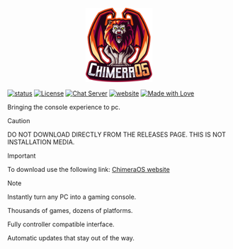 <!--Author: D.A.Pelasgus-->
<p align="center"><img src="assets/logo.svg" alt="ChimeraOS" style="width: 150px;" /></p>

[![status](https://img.shields.io/badge/status-stable-%23961937.svg?style=for-the-badge)](https://github.com/chimeraos/install-media/releases/latest)
[![License](https://img.shields.io/badge/License-MIT-%23961937.svg?style=for-the-badge)](https://github.com/ChimeraOS/chimeraos/blob/master/LICENSE)
[![Chat Server](https://img.shields.io/badge/chat-discord-%23961937.svg?style=for-the-badge)](https://discord.gg/fKsUbrt)
[![website](https://img.shields.io/badge/website-chimeraos.org-%23961937.svg?style=for-the-badge)](https://chimeraos.org)
[![Made with Love](https://img.shields.io/badge/made_with-❤-%23961937.svg?style=for-the-badge)](https://chimeraos.org)

Bringing the console experience to pc.

> [!CAUTION]
> DO NOT DOWNLOAD DIRECTLY FROM THE RELEASES PAGE.
> THIS IS NOT INSTALLATION MEDIA.

> [!IMPORTANT]
> To download use the following link:
> [ChimeraOS website](https://chimeraos.org)

> [!NOTE]
> Instantly turn any PC into a gaming console.
> 
> Thousands of games, dozens of platforms.
> 
> Fully controller compatible interface.
> 
> Automatic updates that stay out of the way.

